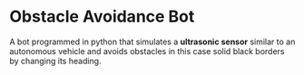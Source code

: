 # Obstacle Avoidance Bot
A bot programmed in python that simulates a **ultrasonic sensor** similar to an autonomous vehicle and avoids obstacles in this case solid black borders by changing its heading. 
